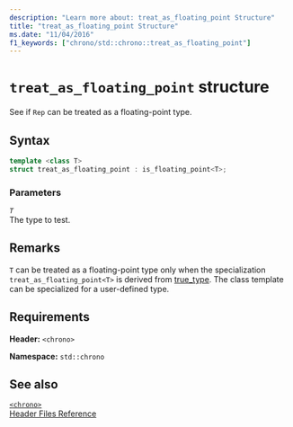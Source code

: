 ```yaml
---
description: "Learn more about: treat_as_floating_point Structure"
title: "treat_as_floating_point Structure"
ms.date: "11/04/2016"
f1_keywords: ["chrono/std::chrono::treat_as_floating_point"]
---
```

# `treat_as_floating_point` structure

See if  `Rep` can be treated as a floating-point type.

## Syntax

```cpp
template <class T>
struct treat_as_floating_point : is_floating_point<T>;
```

### Parameters

*`T`*\
The type to test.

## Remarks

`T` can be treated as a floating-point type only when the specialization `treat_as_floating_point<T>` is derived from [true_type](type-traits-typedefs.md#true_type). The class template can be specialized for a user-defined type.

## Requirements

**Header:** `<chrono>`

**Namespace:** `std::chrono`

## See also

[`<chrono>`](chrono.md)\
[Header Files Reference](cpp-standard-library-header-files.md)
